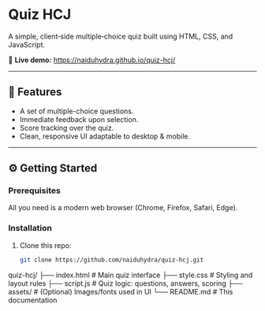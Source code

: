# Quiz HCJ

A simple, client‑side multiple‑choice quiz built using HTML, CSS, and JavaScript.

📌 **Live demo:** https://naiduhydra.github.io/quiz-hcj/

---

## 🚀 Features

- A set of multiple-choice questions.
- Immediate feedback upon selection.
- Score tracking over the quiz.
- Clean, responsive UI adaptable to desktop & mobile.

---

## ⚙️ Getting Started

### Prerequisites

All you need is a modern web browser (Chrome, Firefox, Safari, Edge).

### Installation

1. Clone this repo:
   ```bash
   git clone https://github.com/naiduhydra/quiz-hcj.git
quiz-hcj/
├── index.html       # Main quiz interface
├── style.css        # Styling and layout rules
├── script.js        # Quiz logic: questions, answers, scoring
├── assets/          # (Optional) Images/fonts used in UI
└── README.md        # This documentation

